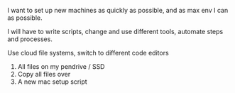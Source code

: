 I want to set up new machines as quickly as possible, and as max env I can as possible.

I will have to write scripts, change and use different tools, automate steps and processes.

Use cloud file systems, switch to different code editors


1. All files on my pendrive / SSD
2. Copy all files over
3. A new mac setup script